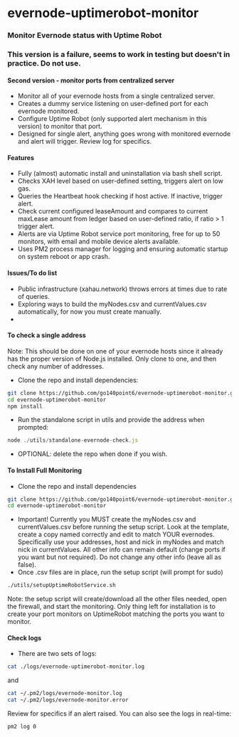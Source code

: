 # evernode-uptimerobot-monitor
### Monitor Evernode status with Uptime Robot

### This version is a failure, seems to work in testing but doesn't in practice. Do not use.

#### Second version - monitor ports from centralized server
- Monitor all of your evernode hosts from a single centralized server.
- Creates a dummy service listening on user-defined port for each evernode monitored.
- Configure Uptime Robot (only supported alert mechanism in this version) to monitor that port.
- Designed for single alert, anything goes wrong with monitored evernode and alert will trigger. Review log for specifics.

#### Features
- Fully (almost) automatic install and uninstallation via bash shell script.
- Checks XAH level based on user-defined setting, triggers alert on low gas.
- Queries the Heartbeat hook checking if host active. If inactive, trigger alert.
- Check current configured leaseAmount and compares to current maxLease amount from ledger based on user-defined ratio, if ratio > 1 trigger alert.
- Alerts are via Uptime Robot service port monitoring, free for up to 50 monitors, with email and mobile device alerts available.
- Uses PM2 process manager for logging and ensuring automatic startup on system reboot or app crash.

#### Issues/To do list
- Public infrastructure (xahau.network) throws errors at times due to rate of queries.
- Exploring ways to build the myNodes.csv and currentValues.csv automatically, for now you must create manually.
- 

#### To check a single address
Note: This should be done on one of your evernode hosts since it already has the proper version of Node.js installed. Only clone to one, and then check any number of addresses.
- Clone the repo and install dependencies:
```sh
git clone https://github.com/go140point6/evernode-uptimerobot-monitor.git
cd evernode-uptimerobot-monitor
npm install
```
- Run the standalone script in utils and provide the address when prompted:
```js
node ./utils/standalone-evernode-check.js
```
- OPTIONAL: delete the repo when done if you wish.

#### To Install Full Monitoring
- Clone the repo and install dependencies
```sh
git clone https://github.com/go140point6/evernode-uptimerobot-monitor.git
cd evernode-uptimerobot-monitor
```
- Important! Currently you MUST create the myNodes.csv and currentValues.csv before running the setup script. Look at the template, create a copy named correctly and edit to match YOUR evernodes. Specifically use your addresses, host and nick in myNodes and match nick in currentValues. All other info can remain default (change ports if you want but not required). Do not change any other info (leave all as false).
- Once .csv files are in place, run the setup script (will prompt for sudo)
```sh
./utils/setupUptimeRobotService.sh
```
Note: the setup script will create/download all the other files needed, open the firewall, and start the monitoring. Only thing left for installation is to create your port monitors on UptimeRobot matching the ports you want to monitor.

#### Check logs
- There are two sets of logs:
```sh
cat ./logs/evernode-uptimerobot-monitor.log
```
and
```sh
cat ~/.pm2/logs/evernode-monitor.log
cat ~/.pm2/logs/evernode-monitor.error
```
Review for specifics if an alert raised. You can also see the logs in real-time:
```sh
pm2 log 0
```

